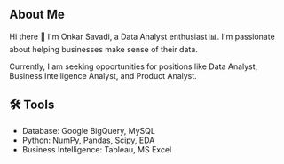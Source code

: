 ## About Me


  Hi there 👋 I'm Onkar Savadi, a Data Analyst enthusiast 📊. I'm passionate about helping businesses make sense of their data.

  Currently, I am seeking opportunities for positions like Data Analyst, Business Intelligence Analyst, and Product Analyst.


## 🛠️ Tools
  - Database: Google BigQuery, MySQL
  - Python: NumPy, Pandas, Scipy, EDA
  - Business Intelligence: Tableau, MS Excel

